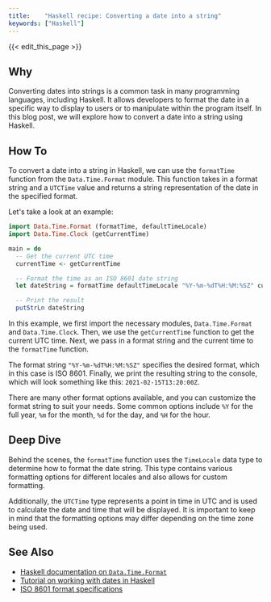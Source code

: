 ```yaml
---
title:    "Haskell recipe: Converting a date into a string"
keywords: ["Haskell"]
---
```


{{< edit_this_page >}}

## Why

Converting dates into strings is a common task in many programming languages, including Haskell. It allows developers to format the date in a specific way to display to users or to manipulate within the program itself. In this blog post, we will explore how to convert a date into a string using Haskell.

## How To

To convert a date into a string in Haskell, we can use the `formatTime` function from the `Data.Time.Format` module. This function takes in a format string and a `UTCTime` value and returns a string representation of the date in the specified format.

Let's take a look at an example:

```Haskell
import Data.Time.Format (formatTime, defaultTimeLocale)
import Data.Time.Clock (getCurrentTime)

main = do
  -- Get the current UTC time
  currentTime <- getCurrentTime

  -- Format the time as an ISO 8601 date string
  let dateString = formatTime defaultTimeLocale "%Y-%m-%dT%H:%M:%SZ" currentTime

  -- Print the result
  putStrLn dateString
```

In this example, we first import the necessary modules, `Data.Time.Format` and `Data.Time.Clock`. Then, we use the `getCurrentTime` function to get the current UTC time. Next, we pass in a format string and the current time to the `formatTime` function.

The format string `"%Y-%m-%dT%H:%M:%SZ"` specifies the desired format, which in this case is ISO 8601. Finally, we print the resulting string to the console, which will look something like this: `2021-02-15T13:20:00Z`.

There are many other format options available, and you can customize the format string to suit your needs. Some common options include `%Y` for the full year, `%m` for the month, `%d` for the day, and `%H` for the hour.

## Deep Dive

Behind the scenes, the `formatTime` function uses the `TimeLocale` data type to determine how to format the date string. This type contains various formatting options for different locales and also allows for custom formatting.

Additionally, the `UTCTime` type represents a point in time in UTC and is used to calculate the date and time that will be displayed. It is important to keep in mind that the formatting options may differ depending on the time zone being used.

## See Also

- [Haskell documentation on `Data.Time.Format`](https://hackage.haskell.org/package/time/docs/Data-Time-Format.html)
- [Tutorial on working with dates in Haskell](https://stackoverflow.com/questions/12566493/how-do-i-work-with-dates-in-haskell)
- [ISO 8601 format specifications](https://www.iso.org/iso-8601-date-and-time-format.html)